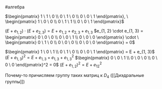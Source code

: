#алгебра 

$\begin{pmatrix} 1 \ 1 \ 0 \\ 0 \ 1 \ 0 \\ 0 \ 0 \ 1 \end{pmatrix}, \ \begin{pmatrix} 1 \ 0 \ 0 \\ 0 \ 1 \ 1 \\ 0 \ 0 \ 1 \end{pmatrix}$

$(E + e_{1, 2}) \cdot (E + e_{2, 3}) = E + e_{1, 2} + e_{2, 3} + e_{1, 3}$
$e_{1, 2} \cdot e_{1, 3} = \begin{pmatrix} 0 \ 0 \ 0 \\ 0 \ 0 \ 1 \\ 0 \ 0 \ 0 \end{pmatrix} \cdot \ \begin{pmatrix} 0 \ 1 \ 0 \\ 0 \ 0 \ 0 \\ 0 \ 0 \ 0 \end{pmatrix} = 0$

$\begin{pmatrix} 1 \ 0 \ 1 \\ 0 \ 1 \ 0 \\ 0 \ 0 \ 1 \end{pmatrix} = E + e_{1, 3}$
$(E + e_{1, 3})^2 = E + e_{1, 3} + e_{1, 3} + e_{1, 3}^2$
$\begin{pmatrix} 0 \ 0 \ 1 \\ 0 \ 0 \ 0 \\ 0 \ 0 \ 0 \end{pmatrix}^2 = 0$
$(E + e_{1, 2})^2 = E + e_{1 2}^2$

Почему-то причисляем группу таких матриц к $D_4$ ([[Диэдральные группы]])